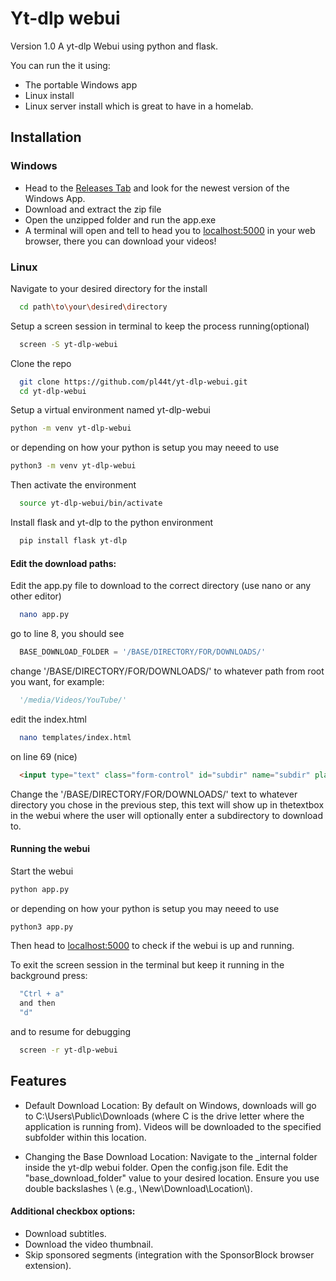 
# Yt-dlp webui 

Version 1.0
A yt-dlp Webui using python and flask.

You can run the it using:
- The portable Windows app 
- Linux install
- Linux server install which is great to have in a homelab.
## Installation

### Windows

- Head to the [Releases Tab](https://github.com/pl44t/yt-dlp-webui/releases) and look for the newest version of the Windows App.
- Download and extract the zip file
- Open the unzipped folder and run the app.exe 
- A terminal will open and tell to head you to [localhost:5000](http://localhost:5000) in your web browser, there you can download your videos!


### Linux

Navigate to your desired directory for the install

```bash
  cd path\to\your\desired\directory
```

Setup a screen session in terminal to keep the process running(optional)
```bash
  screen -S yt-dlp-webui
```

Clone the repo
```bash
  git clone https://github.com/pl44t/yt-dlp-webui.git
  cd yt-dlp-webui
```

Setup a virtual environment named yt-dlp-webui
```bash
python -m venv yt-dlp-webui
```
or depending on how your python is setup you may neeed to use 

```bash
python3 -m venv yt-dlp-webui
```
Then activate the environment

```bash
  source yt-dlp-webui/bin/activate
```

Install flask and yt-dlp to the python environment
```bash
  pip install flask yt-dlp
```

#### Edit the download paths:

Edit the app.py file to download to the correct directory (use nano or any other editor)

```bash
  nano app.py
```

go to line 8, you should see

```py
  BASE_DOWNLOAD_FOLDER = '/BASE/DIRECTORY/FOR/DOWNLOADS/'
```

change '/BASE/DIRECTORY/FOR/DOWNLOADS/' to whatever path from root you want, for example:
```py
  '/media/Videos/YouTube/'
```

edit the index.html
```bash
  nano templates/index.html
```

on line 69 (nice)
```html
  <input type="text" class="form-control" id="subdir" name="subdir" placeholder="Enter subdirectory under /BASE/DIRECTORY/FOR/DOWNLOADS/">
```

Change the '/BASE/DIRECTORY/FOR/DOWNLOADS/' text to whatever directory you chose in the previous step, this text will show up in thetextbox in the webui where the user will optionally enter a subdirectory to download to.

#### Running the webui

Start the webui
```bash
python app.py
```
or depending on how your python is setup you may neeed to use 
```bash
python3 app.py
```

Then head to [localhost:5000](http://localhost:5000) to check if the webui is up and running.


To exit the screen session in the terminal but keep it running in the background press:

```bash 
  "Ctrl + a"
  and then 
  "d"
```

and to resume for debugging

```bash 
  screen -r yt-dlp-webui
```
    
## Features

- Default Download Location:
	By default on Windows, downloads will go to C:\Users\Public\Downloads (where C is the drive letter where the application is running from).
	Videos will be downloaded to the specified subfolder within this location.

- Changing the Base Download Location:
	Navigate to the _internal folder inside the yt-dlp webui folder.
	Open the config.json file.
	Edit the "base_download_folder" value to your desired location. Ensure you use double backslashes \\ (e.g., \\New\\Download\\Location\\).

#### Additional checkbox options:
-	Download subtitles.
-	Download the video thumbnail.
-	Skip sponsored segments (integration with the SponsorBlock browser extension).


